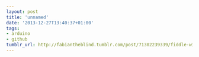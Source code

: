 ```yaml
---
layout: post
title: 'unnamed'
date: '2013-12-27T13:40:37+01:00'
tags:
- arduino
- github
tumblr_url: http://fabiantheblind.tumblr.com/post/71302239339/fiddle-with-74hc595-and-led-bargraph-source
---
```

